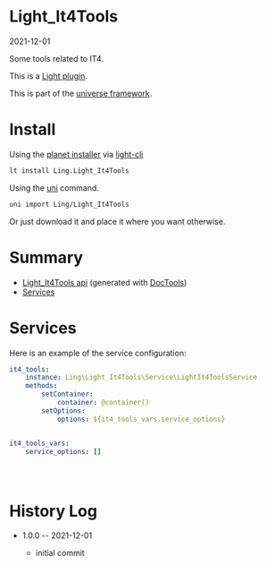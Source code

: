Light_It4Tools
===========
2021-12-01



Some tools related to IT4.


This is a [Light plugin](https://github.com/lingtalfi/Light/blob/master/doc/pages/plugin.md).

This is part of the [universe framework](https://github.com/karayabin/universe-snapshot).


Install
==========

Using the [planet installer](https://github.com/lingtalfi/Light_PlanetInstaller) via [light-cli](https://github.com/lingtalfi/Light_Cli)
```bash
lt install Ling.Light_It4Tools
```

Using the [uni](https://github.com/lingtalfi/universe-naive-importer) command.
```bash
uni import Ling/Light_It4Tools
```

Or just download it and place it where you want otherwise.






Summary
===========
- [Light_It4Tools api](https://github.com/lingtalfi/Light_It4Tools/blob/master/doc/api/Ling/Light_It4Tools.md) (generated with [DocTools](https://github.com/lingtalfi/DocTools))
- [Services](#services)






Services
=========


Here is an example of the service configuration:

```yaml
it4_tools:
    instance: Ling\Light_It4Tools\Service\LightIt4ToolsService
    methods:
        setContainer:
            container: @container()
        setOptions:
            options: ${it4_tools_vars.service_options}


it4_tools_vars:
    service_options: []





```



History Log
=============

- 1.0.0 -- 2021-12-01

    - initial commit